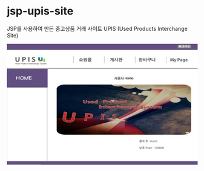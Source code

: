 # jsp-upis-site
JSP를 사용하여 만든 중고상품 거래 사이트 UPIS (Used Products Interchange Site)

<div>
  <img src='./screenshots/screenshot1.JPG'>  
</div>
